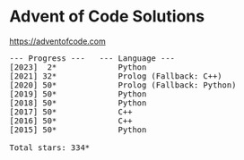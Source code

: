 # Advent of Code Solutions

https://adventofcode.com

<pre>
--- Progress ---   --- Language ---
[2023]  2*             Python
[2021] 32*             Prolog (Fallback: C++)
[2020] 50*             Prolog (Fallback: Python)
[2019] 50*             Python
[2018] 50*             Python
[2017] 50*             C++
[2016] 50*             C++
[2015] 50*             Python

Total stars: 334*
</pre>
